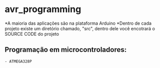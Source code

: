 # avr_programming
*A maioria das aplicações são na plataforma Arduino
*Dentro de cada projeto existe um diretório chamado, "src", dentro dele você encotrará o SOURCE CODE do projeto

## Programação em microcontroladores:
    - ATMEGA328P
